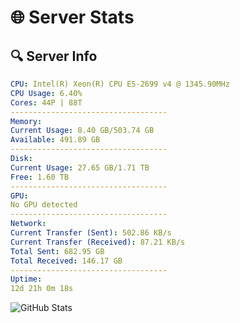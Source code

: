 # 🌐 Server Stats
## 🔍 Server Info
```yaml
CPU: Intel(R) Xeon(R) CPU E5-2699 v4 @ 1345.90MHz
CPU Usage: 6.40%
Cores: 44P | 88T
-----------------------------------
Memory:
Current Usage: 8.40 GB/503.74 GB
Available: 491.89 GB
-----------------------------------
Disk:
Current Usage: 27.65 GB/1.71 TB
Free: 1.60 TB
-----------------------------------
GPU:
No GPU detected
-----------------------------------
Network:
Current Transfer (Sent): 502.86 KB/s
Current Transfer (Received): 87.21 KB/s
Total Sent: 682.95 GB
Total Received: 146.17 GB
-----------------------------------
Uptime:
12d 21h 0m 18s
```
![GitHub Stats](https://img.shields.io/badge/Updated-2025-05-02_14:09:06-blue)